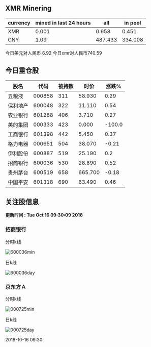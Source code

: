 ## XMR Minering

|currency|mined in last 24 hours|all|in pool|
|---|---|---|---|
|XMR|0.001|0.658|0.451|
|CNY|1.09|487.433|334.008|

今日美元对人民币 6.92	今日xmr对人民币740.59


## 今日重仓股 

|股名|代码|被持数|时价|涨跌%|
|---|---|---|---|---|
|五粮液|000858|311|58.930|0.29|
|保利地产|600048|322|11.110|0.54|
|农业银行|601288|406|3.710|0.27|
|美的集团|000333|423|0.000|-100.0|
|工商银行|601398|442|5.450|0.37|
|格力电器|000651|504|38.070|-0.21|
|伊利股份|600887|519|25.190|0.2|
|招商银行|600036|530|28.890|0.52|
|贵州茅台|600519|658|665.700|-0.18|
|中国平安|601318|690|63.490|0.46|

## 关注股信息
**更新时间 : Tue Oct 16 09:30:09 2018**
### 招商银行 
分时k线

![600036min](http://image.sinajs.cn/newchart/min/n/sh600036.gif)

日k线

![600036day](http://image.sinajs.cn/newchart/daily/n/sh600036.gif)

### 京东方Ａ 
分时k线

![000725min](http://image.sinajs.cn/newchart/min/n/sz000725.gif)

日k线

![000725day](http://image.sinajs.cn/newchart/daily/n/sz000725.gif)

2018-10-16 09:30